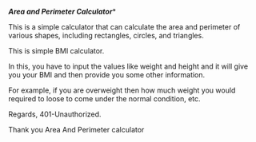 *****Area and Perimeter Calculator******

This is a simple calculator that can calculate the area and perimeter of various shapes, including rectangles, circles, and triangles.


This is simple BMI calculator.

In this, you have to input the values like weight and height and it will give you your BMI and then provide you some other information.

For example, if you are overweight then how much weight you would required to loose to come under the normal condition, etc.

Regards, 401-Unauthorized.

Thank you
Area And Perimeter calculator

